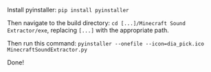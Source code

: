 Install pyinstaller: `pip install pyinstaller`

Then navigate to the build directory: `cd [...]/Minecraft Sound Extractor/exe`, replacing `[...]` with the appropriate path.

Then run this command: `pyinstaller --onefile --icon=dia_pick.ico MinecraftSoundExtractor.py`

Done!